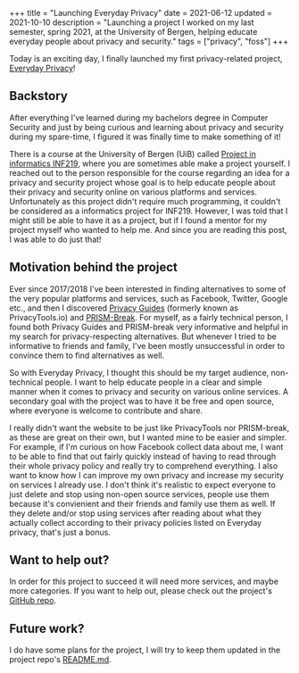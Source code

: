 +++
title = "Launching Everyday Privacy"
date = 2021-06-12
updated = 2021-10-10
description = "Launching a project I worked on my last semester, spring 2021, at the University of Bergen, helping educate everyday people about privacy and security."
tags = ["privacy", "foss"] 
+++

Today is an exciting day, I finally launched my first privacy-related project, [Everyday Privacy](https://everyday-privacy.com)!

## Backstory
After everything I've learned during my bachelors degree in Computer Security and just by being curious and learning about privacy and security during my spare-time, I figured it was finally time to make something of it!

There is a course at the University of Bergen (UiB) called [Project in informatics INF219](https://www.uib.no/en/course/INF219), where you are sometimes able make a project yourself. I reached out to the person responsible for the course regarding an idea for a privacy and security project whose goal is to help educate people about their privacy and security online on various platforms and services. 
Unfortunately as this project didn't require much programming, it couldn't be considered as a informatics project for INF219. However, I was told that I might still be able to have it as a project, but if I found a mentor for my project myself who wanted to help me. And since you are reading this post, I was able to do just that!

## Motivation behind the project

Ever since 2017/2018 I've been interested in finding alternatives to some of the very popular platforms and services, such as Facebook, Twitter, Google etc., and then I discovered [Privacy Guides](https://privacyguides.org/) (formerly known as PrivacyTools.io) and [PRISM-Break](https://prism-break.org).
For myself, as a fairly technical person, I found both Privacy Guides and PRISM-break very informative and helpful in my search for privacy-respecting alternatives.
But whenever I tried to be informative to friends and family, I've been mostly unsuccessful in order to convince them to find alternatives as well.

So with Everyday Privacy, I thought this should be my target audience, non-technical people. I want to help educate people in a clear and simple manner when it comes to privacy and security on various online services. A secondary goal with the project was to have it be free and open source, where everyone is welcome to contribute and share.

I really didn't want the website to be just like PrivacyTools nor PRISM-break, as these are great on their own, but I wanted mine to be easier and simpler. For example, if I'm curious on how Facebook collect data about me, I want to be able to find that out fairly quickly instead of having to read through their whole privacy policy and really try to comprehend everything. I also want to know how I can improve my own privacy and increase my security on services I already use. I
don't think it's realistic to expect everyone to just delete and stop using non-open source services, people use them because it's convienient and their friends and family use them as well.
If they delete and/or stop using services after reading about what they actually collect according to their privacy policies listed on Everyday privacy, that's just a bonus.

## Want to help out?

In order for this project to succeed it will need more services, and maybe more categories. If you want to help out, please check out the project's [GitHub repo](https://github.com/timharek/everyday-privacy).

## Future work?

I do have some plans for the project, I will try to keep them updated in the project repo's [README.md](https://github.com/timharek/everyday-privacy#future-goals).
